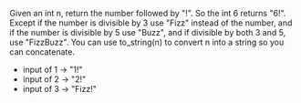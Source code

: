 Given an int n, return the number followed by "!". So the int 6 returns "6!". Except if the number is divisible by 3 use "Fizz" instead of the number, and if the number is divisible by 5 use "Buzz", and if divisible by both 3 and 5, use "FizzBuzz". You can use to_string(n) to convert n into a string so you can concatenate.

* input of 1 → "1!"
* input of 2 → "2!"
* input of 3 → "Fizz!"